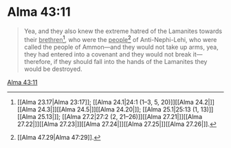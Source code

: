 # Alma 43:11

> Yea, and they also knew the extreme hatred of the Lamanites towards their <u>brethren</u>[^a], who were the <u>people</u>[^b] of Anti-Nephi-Lehi, who were called the people of Ammon—and they would not take up arms, yea, they had entered into a covenant and they would not break it—therefore, if they should fall into the hands of the Lamanites they would be destroyed.

[Alma 43:11](https://www.churchofjesuschrist.org/study/scriptures/bofm/alma/43?lang=eng&id=p11#p11)


[^a]: [[Alma 23.17|Alma 23:17]]; [[Alma 24.1|24:1 (1–3, 5, 20)]][[Alma 24.2|]][[Alma 24.3|]][[Alma 24.5|]][[Alma 24.20|]]; [[Alma 25.1|25:13 (1, 13)]][[Alma 25.13|]]; [[Alma 27.2|27:2 (2, 21–26)]][[Alma 27.21|]][[Alma 27.22|]][[Alma 27.23|]][[Alma 27.24|]][[Alma 27.25|]][[Alma 27.26|]].  
[^b]: [[Alma 47.29|Alma 47:29]].  
